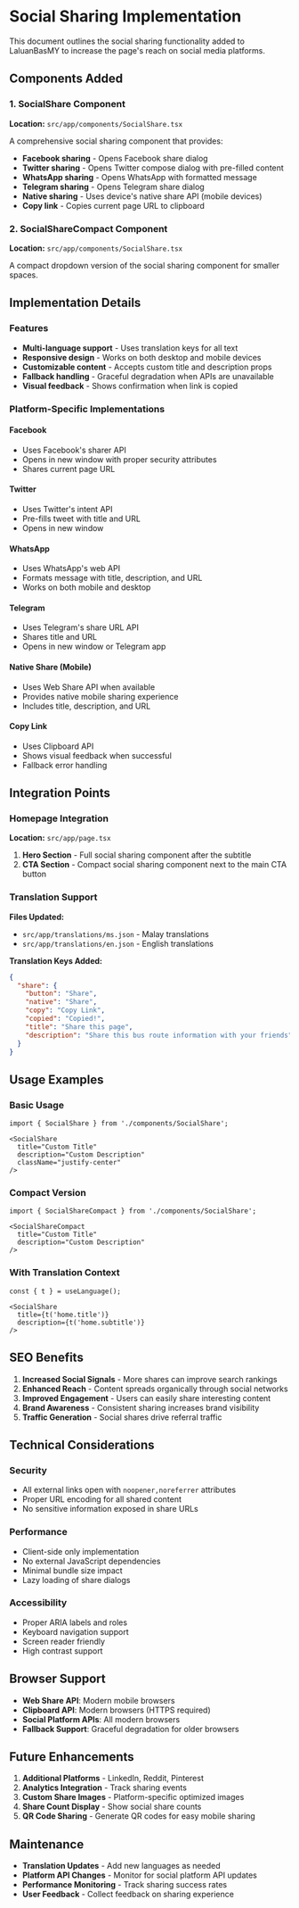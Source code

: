 # Social Sharing Implementation

This document outlines the social sharing functionality added to LaluanBasMY to increase the page's reach on social media platforms.

## Components Added

### 1. SocialShare Component
**Location:** `src/app/components/SocialShare.tsx`

A comprehensive social sharing component that provides:
- **Facebook sharing** - Opens Facebook share dialog
- **Twitter sharing** - Opens Twitter compose dialog with pre-filled content
- **WhatsApp sharing** - Opens WhatsApp with formatted message
- **Telegram sharing** - Opens Telegram share dialog
- **Native sharing** - Uses device's native share API (mobile devices)
- **Copy link** - Copies current page URL to clipboard

### 2. SocialShareCompact Component
**Location:** `src/app/components/SocialShare.tsx`

A compact dropdown version of the social sharing component for smaller spaces.

## Implementation Details

### Features
- **Multi-language support** - Uses translation keys for all text
- **Responsive design** - Works on both desktop and mobile devices
- **Customizable content** - Accepts custom title and description props
- **Fallback handling** - Graceful degradation when APIs are unavailable
- **Visual feedback** - Shows confirmation when link is copied

### Platform-Specific Implementations

#### Facebook
- Uses Facebook's sharer API
- Opens in new window with proper security attributes
- Shares current page URL

#### Twitter
- Uses Twitter's intent API
- Pre-fills tweet with title and URL
- Opens in new window

#### WhatsApp
- Uses WhatsApp's web API
- Formats message with title, description, and URL
- Works on both mobile and desktop

#### Telegram
- Uses Telegram's share URL API
- Shares title and URL
- Opens in new window or Telegram app

#### Native Share (Mobile)
- Uses Web Share API when available
- Provides native mobile sharing experience
- Includes title, description, and URL

#### Copy Link
- Uses Clipboard API
- Shows visual feedback when successful
- Fallback error handling

## Integration Points

### Homepage Integration
**Location:** `src/app/page.tsx`

1. **Hero Section** - Full social sharing component after the subtitle
2. **CTA Section** - Compact social sharing component next to the main CTA button

### Translation Support
**Files Updated:**
- `src/app/translations/ms.json` - Malay translations
- `src/app/translations/en.json` - English translations

**Translation Keys Added:**
```json
{
  "share": {
    "button": "Share",
    "native": "Share",
    "copy": "Copy Link",
    "copied": "Copied!",
    "title": "Share this page",
    "description": "Share this bus route information with your friends"
  }
}
```

## Usage Examples

### Basic Usage
```tsx
import { SocialShare } from './components/SocialShare';

<SocialShare 
  title="Custom Title"
  description="Custom Description"
  className="justify-center"
/>
```

### Compact Version
```tsx
import { SocialShareCompact } from './components/SocialShare';

<SocialShareCompact 
  title="Custom Title"
  description="Custom Description"
/>
```

### With Translation Context
```tsx
const { t } = useLanguage();

<SocialShare 
  title={t('home.title')}
  description={t('home.subtitle')}
/>
```

## SEO Benefits

1. **Increased Social Signals** - More shares can improve search rankings
2. **Enhanced Reach** - Content spreads organically through social networks
3. **Improved Engagement** - Users can easily share interesting content
4. **Brand Awareness** - Consistent sharing increases brand visibility
5. **Traffic Generation** - Social shares drive referral traffic

## Technical Considerations

### Security
- All external links open with `noopener,noreferrer` attributes
- Proper URL encoding for all shared content
- No sensitive information exposed in share URLs

### Performance
- Client-side only implementation
- No external JavaScript dependencies
- Minimal bundle size impact
- Lazy loading of share dialogs

### Accessibility
- Proper ARIA labels and roles
- Keyboard navigation support
- Screen reader friendly
- High contrast support

## Browser Support

- **Web Share API**: Modern mobile browsers
- **Clipboard API**: Modern browsers (HTTPS required)
- **Social Platform APIs**: All modern browsers
- **Fallback Support**: Graceful degradation for older browsers

## Future Enhancements

1. **Additional Platforms** - LinkedIn, Reddit, Pinterest
2. **Analytics Integration** - Track sharing events
3. **Custom Share Images** - Platform-specific optimized images
4. **Share Count Display** - Show social share counts
5. **QR Code Sharing** - Generate QR codes for easy mobile sharing

## Maintenance

- **Translation Updates** - Add new languages as needed
- **Platform API Changes** - Monitor for social platform API updates
- **Performance Monitoring** - Track sharing success rates
- **User Feedback** - Collect feedback on sharing experience